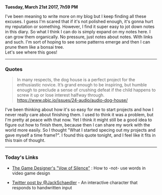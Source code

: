 **Tuesday, March 21st 2017, 7h59 PM**

I've been meaning to write more on my blog but I keep finding all these excuses. I guess I'm scared that if it's not polished enough, it's gonna hurt my reputation or something.  However, I find it super easy to jot down notes in this diary. So what I think I can do is simply expand on my notes here. I can grow them organically. No pressure, just notes about notes. With links and such. I'm sort of hoping to see some patterns emerge and then I can prune them like a bonsai tree.  
Let's see where this goes!

---
### Quotes

> In many respects, the dog house is a perfect project for the enthusiastic novice. It’s grand enough to be inspiring, but humble enough to preclude a sense of crushing defeat if the child happens to screw it up or lose interest halfway through.
> https://www.objc.io/issues/24-audio/audio-dog-house/

I've been thinking about how it's so easy for me to start projects and how I never really care about finishing them. I used to think it was a problem, but I'm pretty at peace with that now. Yet I think it might still be a good idea to figure out how to finish them, because then I can share my work with the world more easily. So I thought "What I started specing out my projects and gave myself a time frame?". I found this quote tonight, and I feel like it fits in this train of thought.

---
### Today's Links

- [The Game Designer's "Vow of Silence"](https://www.youtube.com/watch?v=xrDZ--AuiL8&feature=youtu.be&t=3m15s) : How to -not- use words in video game design

- [Twitter post by @JackSchaedler](https://twitter.com/JackSchaedler/status/842468830513369090) - An interactive character that responds to handwritten input
